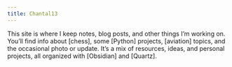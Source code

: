 ```yaml
---
title: Chantal13
---
```

This site is where I keep notes, blog posts, and other things I’m working on. You’ll find info about [chess], some [Python] projects, [aviation] topics, and the occasional photo or update. It’s a mix of resources, ideas, and personal projects, all organized with [Obsidian] and [Quartz].
